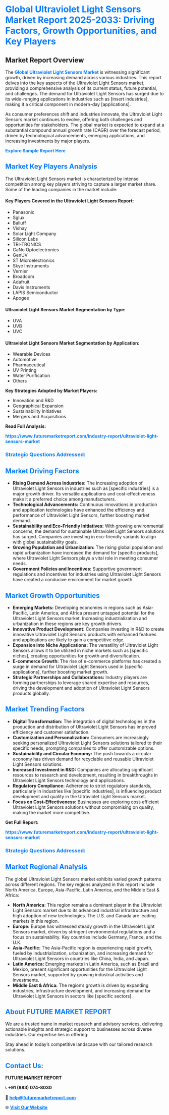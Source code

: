 <h1 style="color: #007BFF;">Global Ultraviolet Light Sensors Market Report 2025-2033: Driving Factors, Growth Opportunities, and Key Players</h1>

<section id="overview">
<h2>Market Report Overview</h2>
<p>The <a href="https://www.futuremarketreport.com/industry-report/ultraviolet-light-sensors-market" style="color: #007BFF; text-decoration: none;"><strong>Global Ultraviolet Light Sensors Market</strong></a> is witnessing significant growth, driven by increasing demand across various industries. This report delves into the key aspects of the Ultraviolet Light Sensors market, providing a comprehensive analysis of its current status, future potential, and challenges. The demand for Ultraviolet Light Sensors has surged due to its wide-ranging applications in industries such as [insert industries], making it a critical component in modern-day [applications].</p>
<p>As consumer preferences shift and industries innovate, the Ultraviolet Light Sensors market continues to evolve, offering both challenges and opportunities for stakeholders. The global market is expected to expand at a substantial compound annual growth rate (CAGR) over the forecast period, driven by technological advancements, emerging applications, and increasing investments by major players.</p>
</section>

<section id="overview">
<p><a href="https://www.futuremarketreport.com/request-sample/reportId=82593" style="color: #007BFF; text-decoration: none;"><strong>Explore Sample Report Here</strong></a></p>
</section>

<section id="key-players">
<h2 style="color: #007BFF;">Market Key Players Analysis</h2>
<p>The Ultraviolet Light Sensors market is characterized by intense competition among key players striving to capture a larger market share. Some of the leading companies in the market include:</p>
<h4>Key Players Covered in the Ultraviolet Light Sensors Report:</h4>
<ul><li>Panasonic</li><li>Sglux</li><li>Balluff</li><li>Vishay</li><li>Solar Light Company</li><li>Silicon Labs</li><li>TRI-TRONICS</li><li>GaNo Optoelectronics</li><li>GenUV</li><li>ST Microelectronics</li><li>Skye Instruments</li><li>Vernier</li><li>Broadcom</li><li>Adafruit</li><li>Davis Instruments</li><li>LAPIS Semiconductor</li><li>Apogee</li></ul>
<h4>Ultraviolet Light Sensors Market Segmentation by Type:</h4>
<ul><li>UVA</li><li>UVB</li><li>UVC</li></ul>

<h4>Ultraviolet Light Sensors Market Segmentation by Application:</h4>
<ul><li>Wearable Devices</li><li>Automotive</li><li>Pharmaceutical</li><li>UV Printing</li><li>Water Purification</li><li>Others</li></ul>
<p><strong>Key Strategies Adopted by Market Players:</strong></p>
<ul>
<li>Innovation and R&D</li>
<li>Geographical Expansion</li>
<li>Sustainability Initiatives</li>
<li>Mergers and Acquisitions</li>
</ul>
</section>

<section>
<p><strong>Read Full Analysis: </strong></p><a href="https://www.futuremarketreport.com/industry-report/ultraviolet-light-sensors-market" style="color: #007BFF; text-decoration: none;"><strong>https://www.futuremarketreport.com/industry-report/ultraviolet-light-sensors-market</strong></a>
<h3 style="color: #007BFF;">Strategic Questions Addressed:</h3>
</section>

<section id="driving-factors">
<h2 style="color: #007BFF;">Market Driving Factors</h2>
<ul>
<li><strong>Rising Demand Across Industries:</strong> The increasing adoption of Ultraviolet Light Sensors in industries such as [specific industries] is a major growth driver. Its versatile applications and cost-effectiveness make it a preferred choice among manufacturers.</li>
<li><strong>Technological Advancements:</strong> Continuous innovations in production and application technologies have enhanced the efficiency and performance of Ultraviolet Light Sensors, further boosting market demand.</li>
<li><strong>Sustainability and Eco-Friendly Initiatives:</strong> With growing environmental concerns, the demand for sustainable Ultraviolet Light Sensors solutions has surged. Companies are investing in eco-friendly variants to align with global sustainability goals.</li>
<li><strong>Growing Population and Urbanization:</strong> The rising global population and rapid urbanization have increased the demand for [specific products], where Ultraviolet Light Sensors plays a vital role in meeting consumer needs.</li>
<li><strong>Government Policies and Incentives:</strong> Supportive government regulations and incentives for industries using Ultraviolet Light Sensors have created a conducive environment for market growth.</li>
</ul>
</section>

<section id="growth-opportunities">
<h2 style="color: #007BFF;">Market Growth Opportunities</h2>
<ul>
<li><strong>Emerging Markets:</strong> Developing economies in regions such as Asia-Pacific, Latin America, and Africa present untapped potential for the Ultraviolet Light Sensors market. Increasing industrialization and urbanization in these regions are key growth drivers.</li>
<li><strong>Innovative Product Development:</strong> Companies investing in R&D to create innovative Ultraviolet Light Sensors products with enhanced features and applications are likely to gain a competitive edge.</li>
<li><strong>Expansion into Niche Applications:</strong> The versatility of Ultraviolet Light Sensors allows it to be utilized in niche markets such as [specific niches], creating opportunities for growth and diversification.</li>
<li><strong>E-commerce Growth:</strong> The rise of e-commerce platforms has created a surge in demand for Ultraviolet Light Sensors used in [specific applications], further boosting market growth.</li>
<li><strong>Strategic Partnerships and Collaborations:</strong> Industry players are forming partnerships to leverage shared expertise and resources, driving the development and adoption of Ultraviolet Light Sensors products globally.</li>
</ul>
</section>

<section id="trending-factors">
<h2 style="color: #007BFF;">Market Trending Factors</h2>
<ul>
<li><strong>Digital Transformation:</strong> The integration of digital technologies in the production and distribution of Ultraviolet Light Sensors has improved efficiency and customer satisfaction.</li>
<li><strong>Customization and Personalization:</strong> Consumers are increasingly seeking personalized Ultraviolet Light Sensors solutions tailored to their specific needs, prompting companies to offer customizable options.</li>
<li><strong>Sustainability and Circular Economy:</strong> The push towards a circular economy has driven demand for recyclable and reusable Ultraviolet Light Sensors solutions.</li>
<li><strong>Increased Investment in R&D:</strong> Companies are allocating significant resources to research and development, resulting in breakthroughs in Ultraviolet Light Sensors technology and applications.</li>
<li><strong>Regulatory Compliance:</strong> Adherence to strict regulatory standards, particularly in industries like [specific industries], is influencing product development and quality in the Ultraviolet Light Sensors market.</li>
<li><strong>Focus on Cost-Effectiveness:</strong> Businesses are exploring cost-efficient Ultraviolet Light Sensors solutions without compromising on quality, making the market more competitive.</li>
</ul>
</section>

<section>
<p><strong>Get Full Report: </strong></p><a href="https://www.futuremarketreport.com/industry-report/ultraviolet-light-sensors-market" style="color: #007BFF; text-decoration: none;"><strong>https://www.futuremarketreport.com/industry-report/ultraviolet-light-sensors-market</strong></a>
<h3 style="color: #007BFF;">Strategic Questions Addressed:</h3>
</section>


<section id="regional-analysis">
<h2 style="color: #007BFF;">Market Regional Analysis</h2>
<p>The global Ultraviolet Light Sensors market exhibits varied growth patterns across different regions. The key regions analyzed in this report include North America, Europe, Asia-Pacific, Latin America, and the Middle East & Africa:</p>
<ul>
<li><strong>North America:</strong> This region remains a dominant player in the Ultraviolet Light Sensors market due to its advanced industrial infrastructure and high adoption of new technologies. The U.S. and Canada are leading markets in this region.</li>
<li><strong>Europe:</strong> Europe has witnessed steady growth in the Ultraviolet Light Sensors market, driven by stringent environmental regulations and a focus on sustainability. Key countries include Germany, France, and the U.K.</li>
<li><strong>Asia-Pacific:</strong> The Asia-Pacific region is experiencing rapid growth, fueled by industrialization, urbanization, and increasing demand for Ultraviolet Light Sensors in countries like China, India, and Japan.</li>
<li><strong>Latin America:</strong> Emerging markets in Latin America, such as Brazil and Mexico, present significant opportunities for the Ultraviolet Light Sensors market, supported by growing industrial activities and investments.</li>
<li><strong>Middle East & Africa:</strong> The region’s growth is driven by expanding industries, infrastructure development, and increasing demand for Ultraviolet Light Sensors in sectors like [specific sectors].</li>
</ul>
</section>

<footer>
<h2 style="color: #007BFF;">About FUTURE MARKET REPORT</h2>
<p>We are a trusted name in market research and advisory services, delivering actionable insights and strategic support to businesses across diverse industries. Our expertise lies in offering:</p>

<p>Stay ahead in today’s competitive landscape with our tailored research solutions.</p>

<h2 style="color: #007BFF;">Contact Us:</h2>
<p><strong>FUTURE MARKET REPORT</strong></p>
<p>📞 <strong>+91 (883) 074-8030</strong></p>
<p>📧 <strong><a href="mailto:help@futuremarketreport.com" style="color: #007BFF;">help@futuremarketreport.com</a></strong></p>
<p>🌐 <strong><a href="https://www.futuremarketreport.com/" style="color: #007BFF;">Visit Our Website</a></strong></p>
</footer>